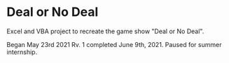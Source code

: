 # Deal or No Deal
Excel and VBA project to recreate the game show "Deal or No Deal". 

Began May 23rd 2021
Rv. 1 completed June 9th, 2021. Paused for summer internship.

